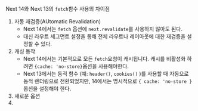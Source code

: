 Next 14와 Next 13의 `fetch`함수 사용의 차이점

1. 자동 재검증(AUtomatic Revalidation)
	- Next 14에서는 `fetch` 옵션에 `next.revalidate`를 사용하지 않아도 된다.
	- 대신 라우트 세그먼트 설정을 통해 전체 라우트나 레이아웃에 대한 재검증을 설정할 수 있다.
2. 캐싱 동작
	- Next 14에서는 기본적으로 모든 `fetch`요청이 캐시됩니다. 캐시를 비활성화 하려면 `{cache: 'no-store}`옵션을 사용해야한다.
	- Next 13에서는 동적 함수 (예: `header()`, `cookies()` )를 사용할 때 자동으로 동적 렌더링으로 전환되었지만, 14에서는 명시적으로 `{ cache: 'no-store }` 옵션을 설정해야 한다.
3. 새로운 옵션
4.